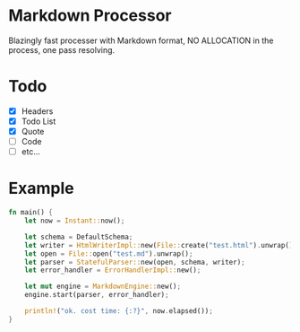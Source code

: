 # Markdown Processor
Blazingly fast processer with Markdown format, NO ALLOCATION in the process, one pass resolving.

# Todo
- [x] Headers
- [x]  Todo List
- [x] Quote
- [ ] Code
- [ ] etc...

# Example

```rust
fn main() {
    let now = Instant::now();

    let schema = DefaultSchema;
    let writer = HtmlWriterImpl::new(File::create("test.html").unwrap());
    let open = File::open("test.md").unwrap();
    let parser = StatefulParser::new(open, schema, writer);
    let error_handler = ErrorHandlerImpl::new();

    let mut engine = MarkdownEngine::new();
    engine.start(parser, error_handler);

    println!("ok. cost time: {:?}", now.elapsed());
}
```


